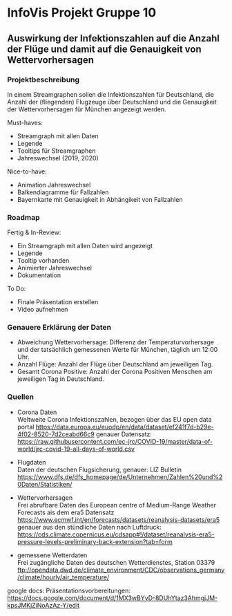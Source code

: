 # InfoVis Projekt Gruppe 10
## Auswirkung der Infektionszahlen auf die Anzahl der Flüge und damit auf die Genauigkeit von Wettervorhersagen


### Projektbeschreibung

In einem Streamgraphen sollen die Infektionszahlen für Deutschland, die Anzahl der (fliegenden) Flugzeuge über Deutschland und die Genauigkeit der Wettervorhersagen für München angezeigt werden.

Must-haves:
- Streamgraph mit allen Daten
- Legende
- Tooltips für Streamgraphen
- Jahreswechsel (2019, 2020)

Nice-to-have:
- Animation Jahreswechsel
- Balkendiagramme für Fallzahlen
- Bayernkarte mit Genauigkeit in Abhängikeit von Fallzahlen

### Roadmap

Fertig & In-Review:
- Ein Streamgraph mit allen Daten wird angezeigt
- Legende
- Tooltip vorhanden 
- Animierter Jahreswechsel
- Dokumentation 

To Do:
- Finale Präsentation erstellen
- Video aufnehmen


### Genauere Erklärung der Daten

- Abweichung Wettervorhersage: Differenz der Temperaturvorhersage und der tatsächlich gemessenen Werte für München, täglich um 12:00 Uhr.
- Anzahl Flüge:  Anzahl der Flüge über Deutschland am jeweiligen Tag.
- Gesamt Corona Positive: Anzahl der Corona Positiven Menschen am jeweiligen Tag in Deutschland.


### Quellen
- Corona Daten<br>
Weltweite Corona Infektionszahlen, bezogen über das EU open data portal
https://data.europa.eu/euodp/en/data/dataset/ef241f7d-b29e-4f02-8520-7d2ceabd66c9
genauer Datensatz:
https://raw.githubusercontent.com/ec-jrc/COVID-19/master/data-of-world/jrc-covid-19-all-days-of-world.csv 

- Flugdaten<br>
Daten der deutschen Flugsicherung, genauer: LIZ Bulletin
https://www.dfs.de/dfs_homepage/de/Unternehmen/Zahlen%20und%20Daten/Statistiken/ 

- Wettervorhersagen<br>
Frei abrufbare Daten des European centre of Medium-Range Weather Forecasts ais dem era5 Datensatz
https://www.ecmwf.int/en/forecasts/datasets/reanalysis-datasets/era5
genauer aus den stündliche Daten nach Luftdruck:
https://cds.climate.copernicus.eu/cdsapp#!/dataset/reanalysis-era5-pressure-levels-preliminary-back-extension?tab=form

- gemessene Wetterdaten<br>
Frei zugängliche Daten des deutschen Wetterdienstes, Station 03379
ftp://opendata.dwd.de/climate_environment/CDC/observations_germany/climate/hourly/air_temperature/


google docs:
Präsentationsvorbereitungen: https://docs.google.com/document/d/1MX3wBYyD-8DUhYtaz3AhmgjJM-kpsJMKjZiNoAzAz-Y/edit

